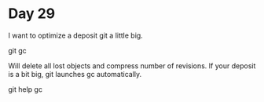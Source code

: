 # Day 29

I want to optimize a deposit git a little big.

git gc

Will delete all lost objects and compress number of revisions. If your deposit is a bit big, git launches gc automatically.

git help gc
